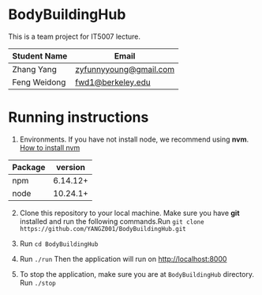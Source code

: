 # BodyBuildingHub                                                                                                                                                           

This is a team project for IT5007 lecture.

| Student Name | Email                  |
| ------------ | ---------------------- |
| Zhang Yang   | zyfunnyyoung@gmail.com |
| Feng Weidong | fwd1@berkeley.edu      |



# Running instructions

1. Environments. If you have not install node, we recommend using **nvm**. [How to install nvm](https://github.com/nvm-sh/nvm/tree/v0.39.1)

| Package | version  |
| ------- | -------- |
| npm     | 6.14.12+ |
| node    | 10.24.1+ |



2. Clone this repository to your local machine. Make sure you have **git** installed and run the following commands.Run `git clone https://github.com/YANGZ001/BodyBuildingHub.git`

3. Run `cd BodyBuildingHub`

4. Run `./run` Then the application will run on [http://localhost:8000](http://localhost:8000)

5. To stop the application, make sure you are at `BodyBuildingHub` directory. Run `./stop`

